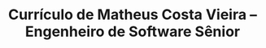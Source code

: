 ---
layout: pagesprint
permalink: /resume/print/pt-br
lang: pt-br
title: Currículo de Matheus Costa Vieira – Engenheiro de Software Sênior
---